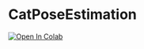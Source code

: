 # CatPoseEstimation

[![Open In Colab](https://colab.research.google.com/assets/colab-badge.svg)](https://colab.research.google.com/github.com/Atori-Ikeyama/CatPoseEstimation/blob/main/cat_pose_estimation.ipynb)
